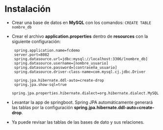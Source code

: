 # Instalación

 - Crear una base de datos en **MySQL** con los comandos: `CREATE TABLE nombre_db`
 - Crear el archivo **application.properties** dentro de **resources** con la siguiente configuración:
	
	    spring.application.name=fcdemo
	    server.port=8082
	    spring.datasource.url=jdbc:mysql://localhost:3306/[nombre_db]
	    spring.datasource.username=[nombre_usuario]
	    spring.datasource.password=[contraseña_usuario]
	    spring.datasource.driver-class-name=com.mysql.cj.jdbc.Driver
        
	    spring.jpa.hibernate.ddl-auto=create-drop
	    spring.jpa.show-sql=true
	    spring.jpa.properties.hibernate.dialect=org.hibernate.dialect.MySQLDialect
	    
- Levantar la app de springboot. Spring JPA automáticamente generará las tablas por la configuración **spring.jpa.hibernate.ddl-auto=create-drop**.
- Ya puede revisar las tablas de las bases de dato y sus relaciones.

